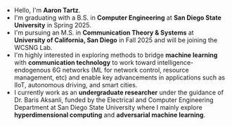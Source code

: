 - Hello, I'm **Aaron Tartz**.
- I'm graduating with a B.S. in **Computer Engineering** at **San Diego State University** in Spring 2025.
- I'm pursuing an M.S. in **Communication Theory & Systems** at **University of California, San Diego** in Fall 2025 and will be joining the WCSNG Lab.
- I'm highly interested in exploring methods to bridge **machine learning** with **communication technology** to work toward intelligence-endogenous 6G networks (ML for network control, resource management, etc) and enable key advancements in applications such as IIoT, autonomous driving, and smart cities.
- I currently work as an **undergraduate researcher** under the guidance of Dr. Baris Aksanli, funded by the Electrical and Computer Engineering Department at San Diego State University where I mainly explore **hyperdimensional computing** and **adversarial machine learning**.
